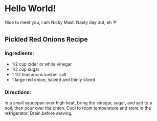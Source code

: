 # Hello World!

Nice to meet you, I am Nicky Mast. Nasty day out, eh :umbrella:

## Pickled Red Onions Recipe


### Ingredients:
- 1/2 cup cider or white vinegar
- 1/2 cup sugar
- 1 1/2 teaspoons kosher salt
- 1 large red onion, halved and thinly sliced


### Directions:
In a small saucepan over high heat, bring the vinegar, sugar, and salt to a boil, then pour over the onion. Cool to room temperature and store in the refrigerator. Drain before serving.

